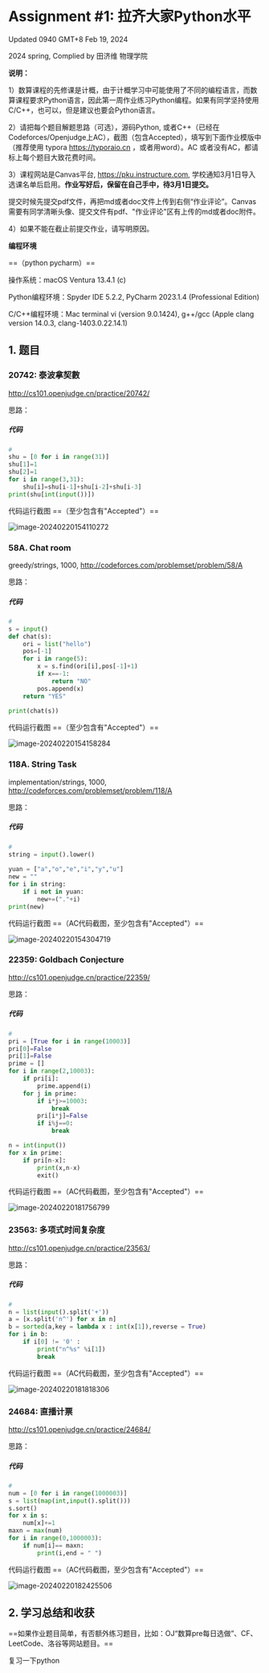 # Assignment #1: 拉齐大家Python水平

Updated 0940 GMT+8 Feb 19, 2024

2024 spring, Complied by 田济维 物理学院



**说明：**

1）数算课程的先修课是计概，由于计概学习中可能使用了不同的编程语言，而数算课程要求Python语言，因此第一周作业练习Python编程。如果有同学坚持使用C/C++，也可以，但是建议也要会Python语言。

2）请把每个题目解题思路（可选），源码Python, 或者C++（已经在Codeforces/Openjudge上AC），截图（包含Accepted），填写到下面作业模版中（推荐使用 typora https://typoraio.cn ，或者用word）。AC 或者没有AC，都请标上每个题目大致花费时间。

3）课程网站是Canvas平台, https://pku.instructure.com, 学校通知3月1日导入选课名单后启用。**作业写好后，保留在自己手中，待3月1日提交。**

提交时候先提交pdf文件，再把md或者doc文件上传到右侧“作业评论”。Canvas需要有同学清晰头像、提交文件有pdf、"作业评论"区有上传的md或者doc附件。

4）如果不能在截止前提交作业，请写明原因。



**编程环境**

==（python pycharm）==

操作系统：macOS Ventura 13.4.1 (c)

Python编程环境：Spyder IDE 5.2.2, PyCharm 2023.1.4 (Professional Edition)

C/C++编程环境：Mac terminal vi (version 9.0.1424), g++/gcc (Apple clang version 14.0.3, clang-1403.0.22.14.1)



## 1. 题目

### 20742: 泰波拿契數

http://cs101.openjudge.cn/practice/20742/



思路：



##### 代码

```python
# 
shu = [0 for i in range(31)]
shu[1]=1
shu[2]=1
for i in range(3,31):
    shu[i]=shu[i-1]+shu[i-2]+shu[i-3]
print(shu[int(input())])

```



代码运行截图 ==（至少包含有"Accepted"）==



![image-20240220154110272](C:\Users\田济维\AppData\Roaming\Typora\typora-user-images\image-20240220154110272.png)

### 58A. Chat room

greedy/strings, 1000, http://codeforces.com/problemset/problem/58/A



思路：



##### 代码

```python
# 
s = input()
def chat(s):
    ori = list("hello")
    pos=[-1]
    for i in range(5):
        x = s.find(ori[i],pos[-1]+1)
        if x==-1:
            return "NO"
        pos.append(x)
    return "YES"
 
print(chat(s))
```



代码运行截图 ==（至少包含有"Accepted"）==



![image-20240220154158284](C:\Users\田济维\AppData\Roaming\Typora\typora-user-images\image-20240220154158284.png)

### 118A. String Task

implementation/strings, 1000, http://codeforces.com/problemset/problem/118/A



思路：



##### 代码

```python
# 
string = input().lower()
 
yuan = ["a","o","e","i","y","u"]
new = ""
for i in string:
    if i not in yuan:
        new+=("."+i)
print(new)
```



代码运行截图 ==（AC代码截图，至少包含有"Accepted"）==

![image-20240220154304719](C:\Users\田济维\AppData\Roaming\Typora\typora-user-images\image-20240220154304719.png)



### 22359: Goldbach Conjecture

http://cs101.openjudge.cn/practice/22359/



思路：



##### 代码

```python
# 
pri = [True for i in range(10003)]
pri[0]=False
pri[1]=False
prime = []
for i in range(2,10003):
    if pri[i]:
        prime.append(i)
    for j in prime:
        if i*j>=10003:
            break
        pri[i*j]=False
        if i%j==0:
            break

n = int(input())
for x in prime:
    if pri[n-x]:
        print(x,n-x)
        exit()
```



代码运行截图 ==（AC代码截图，至少包含有"Accepted"）==



![image-20240220181756799](C:\Users\田济维\AppData\Roaming\Typora\typora-user-images\image-20240220181756799.png)

### 23563: 多项式时间复杂度

http://cs101.openjudge.cn/practice/23563/



思路：



##### 代码

```python
# 
n = list(input().split('+'))
a = [x.split('n^') for x in n]
b = sorted(a,key = lambda x : int(x[1]),reverse = True)
for i in b:
    if i[0] != '0' :
        print("n^%s" %i[1])
        break
```



代码运行截图 ==（AC代码截图，至少包含有"Accepted"）==

![image-20240220181818306](C:\Users\田济维\AppData\Roaming\Typora\typora-user-images\image-20240220181818306.png)



### 24684: 直播计票

http://cs101.openjudge.cn/practice/24684/



思路：



##### 代码

```python
# 
num = [0 for i in range(1000003)]
s = list(map(int,input().split()))
s.sort()
for x in s:
    num[x]+=1
maxn = max(num)
for i in range(0,1000003):
    if num[i]== maxn:
        print(i,end = " ")
```



代码运行截图 ==（AC代码截图，至少包含有"Accepted"）==



![image-20240220182425506](C:\Users\田济维\AppData\Roaming\Typora\typora-user-images\image-20240220182425506.png)

## 2. 学习总结和收获

==如果作业题目简单，有否额外练习题目，比如：OJ“数算pre每日选做”、CF、LeetCode、洛谷等网站题目。==

复习一下python



